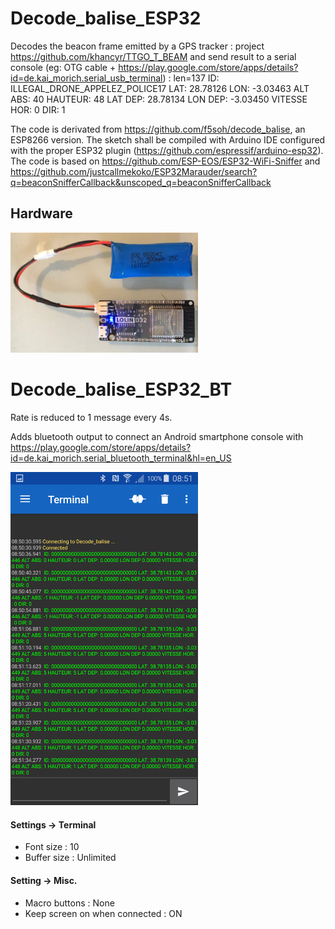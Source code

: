 # Decode_balise_ESP32

Decodes the beacon frame emitted by a GPS tracker : project https://github.com/khancyr/TTGO_T_BEAM and send result to a serial console (eg: OTG cable + https://play.google.com/store/apps/details?id=de.kai_morich.serial_usb_terminal) :
len=137 ID: ILLEGAL_DRONE_APPELEZ_POLICE17 LAT: 28.78126 LON: -3.03463 ALT ABS: 40 HAUTEUR: 48 LAT DEP: 28.78134 LON DEP: -3.03450 VITESSE HOR: 0 DIR: 1

The code is derivated from https://github.com/f5soh/decode_balise, an ESP8266 version.
The sketch shall be compiled with Arduino IDE configured with the proper ESP32 plugin (https://github.com/espressif/arduino-esp32).
The code is based on https://github.com/ESP-EOS/ESP32-WiFi-Sniffer and  https://github.com/justcallmekoko/ESP32Marauder/search?q=beaconSnifferCallback&unscoped_q=beaconSnifferCallback

## Hardware
<img src="Capture.PNG" width = "300">

# Decode_balise_ESP32_BT

Rate is reduced to 1 message every 4s.

Adds bluetooth output to connect an Android smartphone console with https://play.google.com/store/apps/details?id=de.kai_morich.serial_bluetooth_terminal&hl=en_US

<img src="Screenshot.png" width = "300">

#### Settings -> Terminal 
* Font size : 10 
* Buffer size : Unlimited

#### Setting -> Misc.
* Macro buttons : None
* Keep screen on when connected : ON
